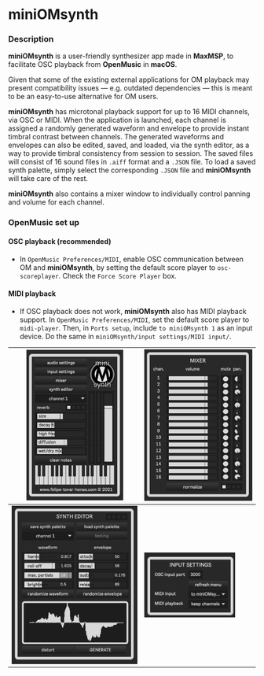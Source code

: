 # **miniOMsynth**

### Description
  **miniOMsynth** is a user-friendly synthesizer app made in **MaxMSP**, to facilitate OSC playback from **OpenMusic** in **macOS**.

  Given that some of the existing external applications for OM playback may present compatibility issues — e.g. outdated dependencies — this is meant to be an easy-to-use alternative for OM users. 

  **miniOMsynth** has microtonal playback support for up to 16 MIDI channels, via OSC or MIDI. When the application is launched, each channel is assigned a randomly generated waveform and envelope to provide instant timbral contrast between channels. The generated waveforms and envelopes can also be edited, saved, and loaded, via the synth editor, as a way to provide timbral consistency from session to session. 
  The saved files will consist of 16 sound files in `.aiff` format and a `.JSON` file. To load a saved synth palette, simply select the corresponding `.JSON` file and **miniOMsynth** will take care of the rest.
  
  **miniOMsynth** also contains a mixer window to individually control panning and volume for each channel. 
	

### OpenMusic set up
#### OSC playback (recommended)
- In `OpenMusic Preferences/MIDI`, enable OSC communication between OM and **miniOMsynth**, by setting the default score player to `osc-scoreplayer`. Check the `Force Score Player` box.

#### MIDI playback
- If OSC playback does not work, **miniOMsynth** also has MIDI playback support. In `OpenMusic Preferences/MIDI`, set the default score player to `midi-player`. Then, in `Ports setup`, include `to miniOMsynth 1` as an input device. Do the same in `miniOMsynth/input settings/MIDI input/`.

| <img src="miniOMsynth_prev_images/miniOMsynth_main.png" width="197" height="306"> | <img src="miniOMsynth_prev_images/miniOMsynth_mixer.png" width="220" height="308"> |
|------------|------------|
| <img src="miniOMsynth_prev_images/miniOMsynth_editor.png" width="257" height="322"> | <img src="miniOMsynth_prev_images/miniOMsynth_inputs.png" width="185" height="132"> |


